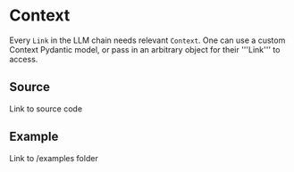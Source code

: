 # Context
Every ```Link``` in the LLM chain needs relevant ```Context```. One can use a custom Context Pydantic model, or pass in an arbitrary object for their '''Link''' to access.


## Source 
Link to source code 


## Example 
Link to /examples folder
